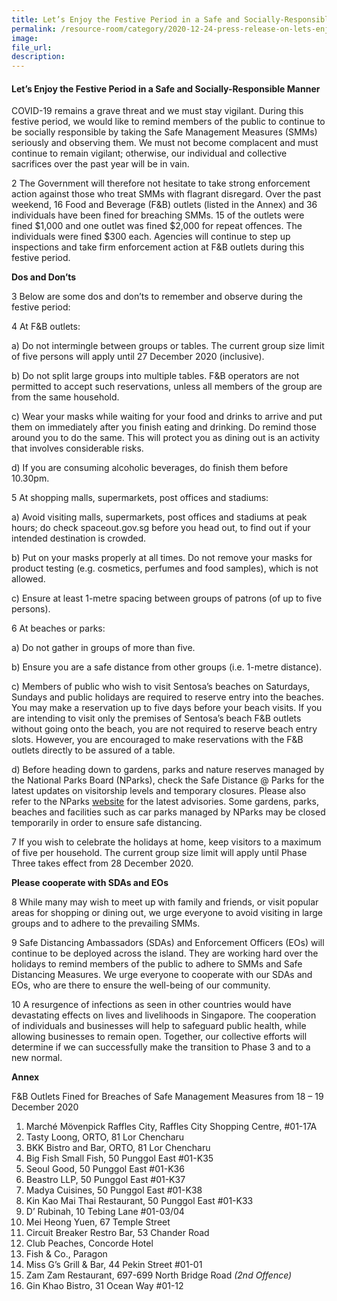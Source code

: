 ```yaml
---  
title: Let’s Enjoy the Festive Period in a Safe and Socially-Responsible Manner    
permalink: /resource-room/category/2020-12-24-press-release-on-lets-enjoy-the-festive-period-in-a-safe-and-socially-responsible-manner/    
image:  
file_url:  
description:  
---  
```


#### Let’s Enjoy the Festive Period in a Safe and Socially-Responsible Manner  

COVID-19 remains a grave threat and we must stay vigilant. During this festive period, we would like to remind members of the public to continue to be socially responsible by taking the Safe Management Measures (SMMs) seriously and observing them. We must not become complacent and must continue to remain vigilant; otherwise, our individual and collective sacrifices over the past year will be in vain.  

2 The Government will therefore not hesitate to take strong enforcement action against those who treat SMMs with flagrant disregard. Over the past weekend, 16 Food and Beverage (F&B) outlets (listed in the Annex) and 36 individuals have been fined for breaching SMMs. 15 of the outlets were fined $1,000 and one outlet was fined $2,000 for repeat offences. The individuals were fined $300 each. Agencies will continue to step up inspections and take firm enforcement action at F&B outlets during this festive period. 

**Dos and Don’ts**  

3 Below are some dos and don’ts to remember and observe during the festive period:  

4 At F&B outlets:  

a) Do not intermingle between groups or tables. The current group size limit of five persons will apply until 27 December 2020 (inclusive).  

b) Do not split large groups into multiple tables. F&B operators are not permitted to accept such reservations, unless all members of the group are from the same household.  

c) Wear your masks while waiting for your food and drinks to arrive and put them on immediately after you finish eating and drinking. Do remind those around you to do the same. This will protect you as dining out is an activity that involves considerable risks.  

d) If you are consuming alcoholic beverages, do finish them before 10.30pm.   

5 At shopping malls, supermarkets, post offices and stadiums:  

a) Avoid visiting malls, supermarkets, post offices and stadiums at peak hours; do check spaceout.gov.sg before you head out, to find out if your intended destination is crowded.  

b) Put on your masks properly at all times. Do not remove your masks for product testing (e.g. cosmetics, perfumes and food samples), which is not allowed.   

c) Ensure at least 1-metre spacing between groups of patrons (of up to five persons).  

6 At beaches or parks:  

a) Do not gather in groups of more than five.  

b) Ensure you are a safe distance from other groups (i.e. 1-metre distance).  

c) Members of public who wish to visit Sentosa’s beaches on Saturdays, Sundays and public holidays are required to reserve entry into the beaches. You may make a reservation up to five days before your beach visits. If you are intending to visit only the premises of Sentosa’s beach F&B outlets without going onto the beach, you are not required to reserve beach entry slots. However, you are encouraged to make reservations with the F&B outlets directly to be assured of a table.  

d) Before heading down to gardens, parks and nature reserves managed by the National Parks Board (NParks), check the Safe Distance @ Parks for the latest updates on visitorship levels and temporary closures. Please also refer to the NParks [website](https://www.nparks.gov.sg) for the latest advisories. Some gardens, parks, beaches and facilities such as car parks managed by NParks may be closed temporarily in order to ensure safe distancing.   

7 If you wish to celebrate the holidays at home, keep visitors to a maximum of five per household. The current group size limit will apply until Phase Three takes effect from 28 December 2020.  

**Please cooperate with SDAs and EOs**  

8 While many may wish to meet up with family and friends, or visit popular areas for shopping or dining out, we urge everyone to avoid visiting in large groups and to adhere to the prevailing SMMs.   

9 Safe Distancing Ambassadors (SDAs) and Enforcement Officers (EOs) will continue to be deployed across the island. They are working hard over the holidays to remind members of the public to adhere to SMMs and Safe Distancing Measures. We urge everyone to cooperate with our SDAs and EOs, who are there to ensure the well-being of our community.  

10 A resurgence of infections as seen in other countries would have devastating effects on lives and livelihoods in Singapore. The cooperation of individuals and businesses will help to safeguard public health, while allowing businesses to remain open. Together, our collective efforts will determine if we can successfully make the transition to Phase 3 and to a new normal.  

**Annex**  

F&B Outlets Fined for Breaches of Safe Management Measures from 18 – 19 December 2020  

1) Marché Mövenpick Raffles City, Raffles City Shopping Centre, #01-17A  
2) Tasty Loong, ORTO, 81 Lor Chencharu  
3) BKK Bistro and Bar, ORTO, 81 Lor Chencharu  
4) Big Fish Small Fish, 50 Punggol East #01-K35  
5) Seoul Good, 50 Punggol East #01-K36  
6) Beastro LLP, 50 Punggol East #01-K37   
7) Madya Cuisines, 50 Punggol East #01-K38 
8) Kin Kao Mai Thai Restaurant, 50 Punggol East #01-K33   
9) D’ Rubinah, 10 Tebing Lane #01-03/04   
10) Mei Heong Yuen, 67 Temple Street  
11) Circuit Breaker Restro Bar, 53 Chander Road  
12) Club Peaches, Concorde Hotel  
13) Fish & Co., Paragon  
14) Miss G’s Grill & Bar, 44 Pekin Street #01-01  
15) Zam Zam Restaurant, 697-699 North Bridge Road *(2nd Offence)*  
16) Gin Khao Bistro, 31 Ocean Way #01-12  

